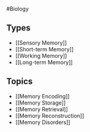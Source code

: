 #Biology 
## Types
* [[Sensory Memory]]
* [[Short-term Memory]]
* [[Working Memory]]
* [[Long-term Memory]]
## Topics
* [[Memory Encoding]]
* [[Memory Storage]]
* [[Memory Retrieval]]
* [[Memory Reconstruction]]
* [[Memory Disorders]]